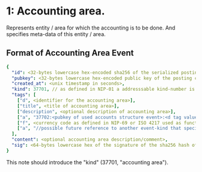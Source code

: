 # 1: Accounting area.

Represents entity / area for which the accounting is to be done. And specifies meta-data of this entity / area.

## Format of Accounting Area Event

~~~yaml
{
  "id": <32-bytes lowercase hex-encoded sha256 of the serialized posting data>,
  "pubkey": <32-bytes lowercase hex-encoded public key of the posting creator>,
  "created_at": <unix timestamp in seconds>,
  "kind": 37701, // as defined in NIP-01 a addresssable kind-number is used for this event-type
  "tags": [
    ["d", <identifier for the accounting area>],
    ["title", <title of accounting area>],
    ["description", <optional description of accounting area>],
    ["a", "37702:<pubkey of used accounts structure event>:<d tag value of used accounts structure event>", <recommended relay URL, optional>], //reference to adressable accounts structure event, see for more fan02.md
    ["f", <currency code as defined in NIP-69 or ISO 4217 used as functional currency of the accounting area; for BTC, SAT something other/similar has to be used(?)>],
    ["a", "//possible future reference to another event-kind that specifies posting-rules (e.g. rules for who is allowed to post to which accounts, ...)"]
  ],
  "content": <optional accounting area description/comment>,
  "sig": <64-bytes lowercase hex of the signature of the sha256 hash of the serialized event data, which is the same as the "id" field>
}
~~~

This note should introduce the "kind" \(37701, "accounting area"\).
